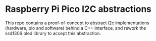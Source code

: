# Raspberry Pi Pico I2C abstractions
This repo contains a proof-of-concept to abstract i2c implementations (hardware, pio and software) behind a C++ interface, and rework the ssd1306 oled library to accept this abstraction.